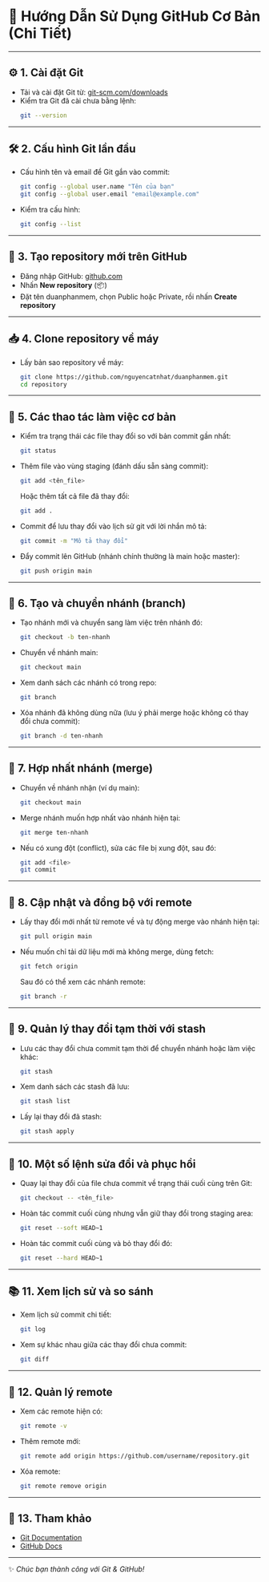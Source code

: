 # 🚀 Hướng Dẫn Sử Dụng GitHub Cơ Bản (Chi Tiết)

---

## ⚙️ 1. Cài đặt Git

- Tải và cài đặt Git từ: [git-scm.com/downloads](https://git-scm.com/downloads)
- Kiểm tra Git đã cài chưa bằng lệnh:
  ```bash
  git --version
  ```

---

## 🛠️ 2. Cấu hình Git lần đầu

- Cấu hình tên và email để Git gắn vào commit:
  ```bash
  git config --global user.name "Tên của bạn"
  git config --global user.email "email@example.com"
  ```
- Kiểm tra cấu hình:
  ```bash
  git config --list
  ```

---

## 📁 3. Tạo repository mới trên GitHub

- Đăng nhập GitHub: [github.com](https://github.com)
- Nhấn **New repository** (📦)
- Đặt tên duanphanmem, chọn Public hoặc Private, rồi nhấn **Create repository**

---

## 📥 4. Clone repository về máy

- Lấy bản sao repository về máy:
  ```bash
  git clone https://github.com/nguyencatnhat/duanphanmem.git
  cd repository
  ```

---

## 📝 5. Các thao tác làm việc cơ bản

- Kiểm tra trạng thái các file thay đổi so với bản commit gần nhất:
  ```bash
  git status
  ```

- Thêm file vào vùng staging (đánh dấu sẵn sàng commit):
  ```bash
  git add <tên_file>
  ```
  Hoặc thêm tất cả file đã thay đổi:
  ```bash
  git add .
  ```

- Commit để lưu thay đổi vào lịch sử git với lời nhắn mô tả:
  ```bash
  git commit -m "Mô tả thay đổi"
  ```

- Đẩy commit lên GitHub (nhánh chính thường là main hoặc master):
  ```bash
  git push origin main
  ```

---

## 🌿 6. Tạo và chuyển nhánh (branch)

- Tạo nhánh mới và chuyển sang làm việc trên nhánh đó:
  ```bash
  git checkout -b ten-nhanh
  ```

- Chuyển về nhánh main:
  ```bash
  git checkout main
  ```

- Xem danh sách các nhánh có trong repo:
  ```bash
  git branch
  ```

- Xóa nhánh đã không dùng nữa (lưu ý phải merge hoặc không có thay đổi chưa commit):
  ```bash
  git branch -d ten-nhanh
  ```

---

## 🔀 7. Hợp nhất nhánh (merge)

- Chuyển về nhánh nhận (ví dụ main):
  ```bash
  git checkout main
  ```

- Merge nhánh muốn hợp nhất vào nhánh hiện tại:
  ```bash
  git merge ten-nhanh
  ```

- Nếu có xung đột (conflict), sửa các file bị xung đột, sau đó:
  ```bash
  git add <file>
  git commit
  ```

---

## 🔄 8. Cập nhật và đồng bộ với remote

- Lấy thay đổi mới nhất từ remote về và tự động merge vào nhánh hiện tại:
  ```bash
  git pull origin main
  ```

- Nếu muốn chỉ tải dữ liệu mới mà không merge, dùng fetch:
  ```bash
  git fetch origin
  ```
  Sau đó có thể xem các nhánh remote:
  ```bash
  git branch -r
  ```

---

## 🧰 9. Quản lý thay đổi tạm thời với stash

- Lưu các thay đổi chưa commit tạm thời để chuyển nhánh hoặc làm việc khác:
  ```bash
  git stash
  ```

- Xem danh sách các stash đã lưu:
  ```bash
  git stash list
  ```

- Lấy lại thay đổi đã stash:
  ```bash
  git stash apply
  ```

---

## 🔄 10. Một số lệnh sửa đổi và phục hồi

- Quay lại thay đổi của file chưa commit về trạng thái cuối cùng trên Git:
  ```bash
  git checkout -- <tên_file>
  ```

- Hoàn tác commit cuối cùng nhưng vẫn giữ thay đổi trong staging area:
  ```bash
  git reset --soft HEAD~1
  ```

- Hoàn tác commit cuối cùng và bỏ thay đổi đó:
  ```bash
  git reset --hard HEAD~1
  ```

---

## 📚 11. Xem lịch sử và so sánh

- Xem lịch sử commit chi tiết:
  ```bash
  git log
  ```

- Xem sự khác nhau giữa các thay đổi chưa commit:
  ```bash
  git diff
  ```

---

## 🔗 12. Quản lý remote

- Xem các remote hiện có:
  ```bash
  git remote -v
  ```

- Thêm remote mới:
  ```bash
  git remote add origin https://github.com/username/repository.git
  ```

- Xóa remote:
  ```bash
  git remote remove origin
  ```

---

## 🔗 13. Tham khảo

- [Git Documentation](https://git-scm.com/doc)
- [GitHub Docs](https://docs.github.com/en)

---

✨ *Chúc bạn thành công với Git & GitHub!*
